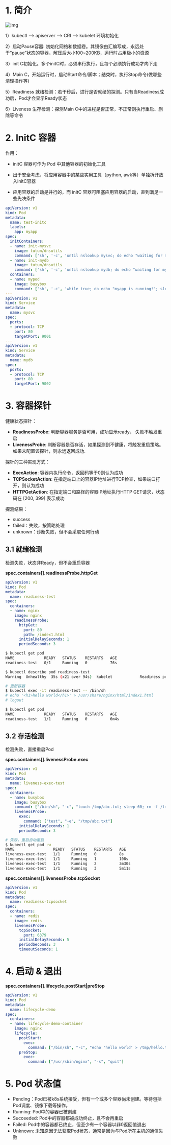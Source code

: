 # 1. 简介

![img](https://raw.githubusercontent.com/elihe2011/bedgraph/master/kubernetes/k8s-pod-lifecycle.png)

1）kubectl --> apiserver --> CRI --> kubelet  环境初始化

2）启动Pause容器: 初始化网络和数据卷。其镜像由汇编写成，永远处于“pause”状态的容器，解压后大小100~200KB，运行时占用极小的资源

3）init C初始化。多个initC时，必须串行执行，且每个必须执行成功才向下走

4）Main C，开始运行时，启动Start命令/脚本；结束时，执行Stop命令(做哪些清理操作等)

5）Readiness 就绪检测：若干秒后，进行是否就绪的探测。只有当Readiness成功后，Pod才会显示Ready状态

6）Liveness 生存检测：探测Main C中的进程是否正常，不正常则执行重启、删除等命令



# 2. InitC 容器

作用：

- initC 容器可作为 Pod 中其他容器的初始化工具

- 出于安全考虑，将应用容器中的某些实用工具（python, awk等）单独拆开放入initC容器
- 应用容器的启动是并行的，而 initC 容器可阻塞应用容器的启动，直到满足一些先决条件

```yaml
apiVersion: v1
kind: Pod
metadata:
  name: test-initc
  labels:
    app: myapp
spec:
  initContainers:
  - name: init-mysvc
    image: tutum/dnsutils
    command: ['sh', '-c', 'until nslookup mysvc; do echo "waiting for mysvc"; sleep 2; done']
  - name: init-mydb
    image: tutum/dnsutils
    command: ['sh', '-c', 'until nslookup mydb; do echo "waiting for mydb"; sleep 2; done']
  containers:
  - name: mypod
    image: busybox
    command: ['sh', '-c', 'while true; do echo "myapp is running!"; sleep 3600; done']
---
apiVersion: v1
kind: Service
metadata:
  name: mysvc
spec:
  ports:
  - protocol: TCP
    port: 80
    targetPort: 9001
---
apiVersion: v1
kind: Service
metadata:
  name: mydb
spec:
  ports:
  - protocol: TCP
    port: 80
    targetPort: 9002
```



# 3. 容器探针

健康状态探针：

- **ReadinessProbe**: 判断容器服务是否可用，成功显示ready， 失败不触发重启
- **LivenessProbe**: 判断容器是否存活，如果探测到不健康，将触发重启策略。如果未配置该探针，则永远返回成功.

探针的三种实现方式：

- **ExecAction**: 容器内执行命令，返回码等于0则认为成功
- **TCPSocketAction**: 在指定端口上的容器IP地址进行TCP检查，如果端口打开，则认为成功
- **HTTPGetAction**: 在指定端口和路径的容器IP地址执行HTTP GET请求，状态码在 [200, 399] 表示成功

探测结果：

- success
- failed：失败，按策略处理
- unknown：诊断失败，但不会采取任何行动



## 3.1 就绪检测

检测失败，状态非Ready，但不会重启容器

**spec.containers[].readinessProbe.httpGet**

```yaml
apiVersion: v1
kind: Pod
metadata:
  name: readiness-test
spec:
  containers:
  - name: nginx
    image: nginx
    readinessProbe:
      httpGet:
        port: 80
        path: /index1.html
      initialDelaySeconds: 1
      periodSeconds: 3
```

```bash
$ kubectl get pod
NAME             READY   STATUS    RESTARTS   AGE
readiness-test   0/1     Running   0          76s

$ kubectl describe pod readiness-test
Warning  Unhealthy  35s (x21 over 94s)  kubelet            Readiness probe failed: HTTP probe failed with statuscode: 404

# 更新容器
$ kubectl exec -it readiness-test -- /bin/sh
# echo '<h1>hello world</h1>' > /usr/share/nginx/html/index1.html
# logout

$ kubectl get pod
NAME             READY   STATUS    RESTARTS   AGE
readiness-test   1/1     Running   0          6m4s
```



## 3.2 存活检测

检测失败，直接重启Pod

**spec.containers[].livenessProbe.exec**

```yaml
apiVersion: v1
kind: Pod
metadata:
  name: liveness-exec-test
spec:
  containers:
  - name: busybox
    image: busybox
    command: ["/bin/sh", "-c", "touch /tmp/abc.txt; sleep 60; rm -f /tmp/abc.txt; sleep 3600"]
    livenessProbe:
      exec:
        command: ["test", "-e", "/tmp/abc.txt"]
      initialDelaySeconds: 1
      periodSeconds: 3
```

```bash
# 失败，重启自动重启
$ kubectl get pod -w
NAME                 READY   STATUS    RESTARTS   AGE
liveness-exec-test   1/1     Running   0          8s
liveness-exec-test   1/1     Running   1          108s
liveness-exec-test   1/1     Running   2          3m30s
liveness-exec-test   1/1     Running   3          5m11s
```

**spec.containers[].livenessProbe.tcpSocket**

```yaml
apiVersion: v1
kind: Pod
metadata:
  name: readiness-tcpsocket
spec:
  containers:
  - name: redis
    image: redis
    livenessProbe:
      tcpSocket:
        port: 6379
      initialDelaySeconds: 5
      periodSeconds: 3
      timeoutSeconds: 1
```



# 4. 启动 & 退出

**spec.containers[].lifecycle.postStart|preStop**

```yaml
apiVersion: v1
kind: Pod
metadata:
  name: lifecycle-demo
spec:
  containers:
  - name: lifecycle-demo-container
    image: nginx
    lifecycle:
      postStart:
        exec:
          command: ["/bin/sh", "-c", "echo 'hello world' > /tmp/hello.txt"]
      preStop:
        exec:
          command: ["/usr/sbin/nginx", "-s", "quit"]
```



# 5. Pod 状态值

- Pending：Pod已被k8s系统接受，但有一个或多个容器尚未创建。等待包括Pod调度、镜像下载等操作。
- Running: Pod中的容器已被创建
- Succeeded: Pod中的容器都被成功终止，且不会再重启
- Failed: Pod中的容器都已终止，但至少有一个容器以非0返回值退出
- Unknown: 未知原因无法获取Pod状态，通常是因为与Pod所在主机的通信失败